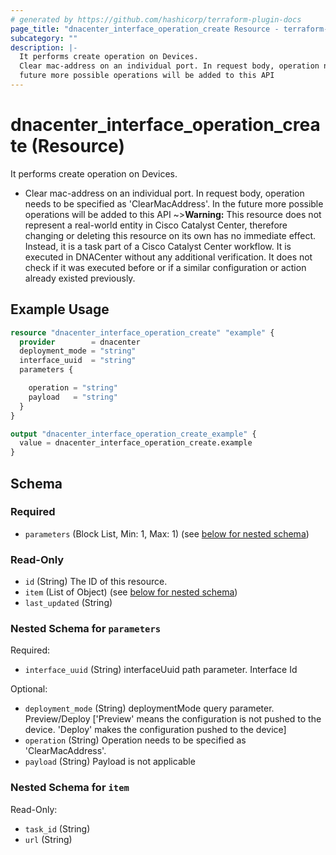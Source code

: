 ```yaml
---
# generated by https://github.com/hashicorp/terraform-plugin-docs
page_title: "dnacenter_interface_operation_create Resource - terraform-provider-dnacenter"
subcategory: ""
description: |-
  It performs create operation on Devices.
  Clear mac-address on an individual port. In request body, operation needs to be specified as 'ClearMacAddress'. In the
  future more possible operations will be added to this API
---
```


# dnacenter_interface_operation_create (Resource)

It performs create operation on Devices.

- Clear mac-address on an individual port. In request body, operation needs to be specified as 'ClearMacAddress'. In the
future more possible operations will be added to this API
~>**Warning:**
This resource does not represent a real-world entity in Cisco Catalyst Center, therefore changing or deleting this resource on its own has no immediate effect.
Instead, it is a task part of a Cisco Catalyst Center workflow. It is executed in DNACenter without any additional verification. It does not check if it was executed before or if a similar configuration or action already existed previously.

## Example Usage

```terraform
resource "dnacenter_interface_operation_create" "example" {
  provider        = dnacenter
  deployment_mode = "string"
  interface_uuid  = "string"
  parameters {

    operation = "string"
    payload   = "string"
  }
}

output "dnacenter_interface_operation_create_example" {
  value = dnacenter_interface_operation_create.example
}
```

<!-- schema generated by tfplugindocs -->
## Schema

### Required

- `parameters` (Block List, Min: 1, Max: 1) (see [below for nested schema](#nestedblock--parameters))

### Read-Only

- `id` (String) The ID of this resource.
- `item` (List of Object) (see [below for nested schema](#nestedatt--item))
- `last_updated` (String)

<a id="nestedblock--parameters"></a>
### Nested Schema for `parameters`

Required:

- `interface_uuid` (String) interfaceUuid path parameter. Interface Id

Optional:

- `deployment_mode` (String) deploymentMode query parameter. Preview/Deploy ['Preview' means the configuration is not pushed to the device. 'Deploy' makes the configuration pushed to the device]
- `operation` (String) Operation needs to be specified as 'ClearMacAddress'.
- `payload` (String) Payload is not applicable


<a id="nestedatt--item"></a>
### Nested Schema for `item`

Read-Only:

- `task_id` (String)
- `url` (String)
